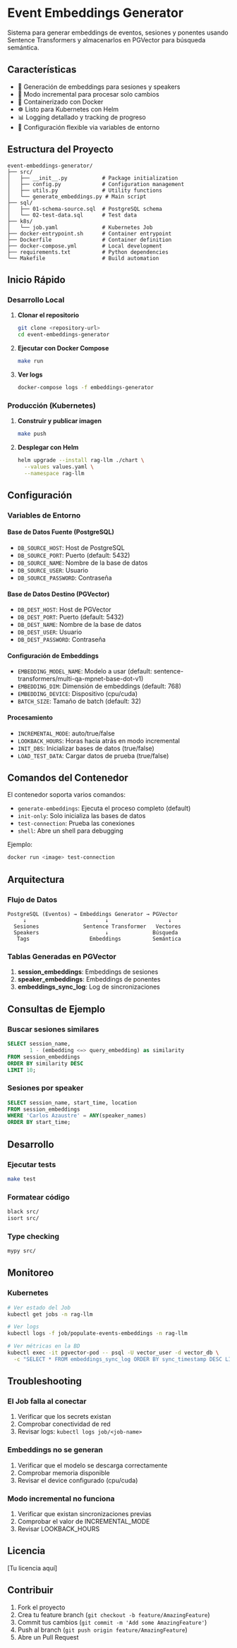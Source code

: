 # Event Embeddings Generator

Sistema para generar embeddings de eventos, sesiones y ponentes usando Sentence Transformers y almacenarlos en PGVector para búsqueda semántica.

## Características

- 🚀 Generación de embeddings para sesiones y speakers
- 🔄 Modo incremental para procesar solo cambios
- 🐳 Containerizado con Docker
- ☸️ Listo para Kubernetes con Helm
- 📊 Logging detallado y tracking de progreso
- 🔧 Configuración flexible via variables de entorno

## Estructura del Proyecto

```
event-embeddings-generator/
├── src/
│   ├── __init__.py           # Package initialization
│   ├── config.py             # Configuration management
│   ├── utils.py              # Utility functions
│   └── generate_embeddings.py # Main script
├── sql/
│   ├── 01-schema-source.sql  # PostgreSQL schema
│   └── 02-test-data.sql      # Test data
├── k8s/
│   └── job.yaml              # Kubernetes Job
├── docker-entrypoint.sh      # Container entrypoint
├── Dockerfile                # Container definition
├── docker-compose.yml        # Local development
├── requirements.txt          # Python dependencies
└── Makefile                  # Build automation
```

## Inicio Rápido

### Desarrollo Local

1. **Clonar el repositorio**
   ```bash
   git clone <repository-url>
   cd event-embeddings-generator
   ```

2. **Ejecutar con Docker Compose**
   ```bash
   make run
   ```

3. **Ver logs**
   ```bash
   docker-compose logs -f embeddings-generator
   ```

### Producción (Kubernetes)

1. **Construir y publicar imagen**
   ```bash
   make push
   ```

2. **Desplegar con Helm**
   ```bash
   helm upgrade --install rag-llm ./chart \
     --values values.yaml \
     --namespace rag-llm
   ```

## Configuración

### Variables de Entorno

#### Base de Datos Fuente (PostgreSQL)
- `DB_SOURCE_HOST`: Host de PostgreSQL
- `DB_SOURCE_PORT`: Puerto (default: 5432)
- `DB_SOURCE_NAME`: Nombre de la base de datos
- `DB_SOURCE_USER`: Usuario
- `DB_SOURCE_PASSWORD`: Contraseña

#### Base de Datos Destino (PGVector)
- `DB_DEST_HOST`: Host de PGVector
- `DB_DEST_PORT`: Puerto (default: 5432)
- `DB_DEST_NAME`: Nombre de la base de datos
- `DB_DEST_USER`: Usuario
- `DB_DEST_PASSWORD`: Contraseña

#### Configuración de Embeddings
- `EMBEDDING_MODEL_NAME`: Modelo a usar (default: sentence-transformers/multi-qa-mpnet-base-dot-v1)
- `EMBEDDING_DIM`: Dimensión de embeddings (default: 768)
- `EMBEDDING_DEVICE`: Dispositivo (cpu/cuda)
- `BATCH_SIZE`: Tamaño de batch (default: 32)

#### Procesamiento
- `INCREMENTAL_MODE`: auto/true/false
- `LOOKBACK_HOURS`: Horas hacia atrás en modo incremental
- `INIT_DBS`: Inicializar bases de datos (true/false)
- `LOAD_TEST_DATA`: Cargar datos de prueba (true/false)

## Comandos del Contenedor

El contenedor soporta varios comandos:

- `generate-embeddings`: Ejecuta el proceso completo (default)
- `init-only`: Solo inicializa las bases de datos
- `test-connection`: Prueba las conexiones
- `shell`: Abre un shell para debugging

Ejemplo:
```bash
docker run <image> test-connection
```

## Arquitectura

### Flujo de Datos

```
PostgreSQL (Eventos) → Embeddings Generator → PGVector
     ↓                         ↓                   ↓
  Sesiones              Sentence Transformer   Vectores
  Speakers                     ↓              Búsqueda
   Tags                   Embeddings          Semántica
```

### Tablas Generadas en PGVector

1. **session_embeddings**: Embeddings de sesiones
2. **speaker_embeddings**: Embeddings de ponentes
3. **embeddings_sync_log**: Log de sincronizaciones

## Consultas de Ejemplo

### Buscar sesiones similares
```sql
SELECT session_name, 
       1 - (embedding <=> query_embedding) as similarity
FROM session_embeddings
ORDER BY similarity DESC
LIMIT 10;
```

### Sesiones por speaker
```sql
SELECT session_name, start_time, location
FROM session_embeddings
WHERE 'Carlos Azaustre' = ANY(speaker_names)
ORDER BY start_time;
```

## Desarrollo

### Ejecutar tests
```bash
make test
```

### Formatear código
```bash
black src/
isort src/
```

### Type checking
```bash
mypy src/
```

## Monitoreo

### Kubernetes
```bash
# Ver estado del Job
kubectl get jobs -n rag-llm

# Ver logs
kubectl logs -f job/populate-events-embeddings -n rag-llm

# Ver métricas en la BD
kubectl exec -it pgvector-pod -- psql -U vector_user -d vector_db \
  -c "SELECT * FROM embeddings_sync_log ORDER BY sync_timestamp DESC LIMIT 5;"
```

## Troubleshooting

### El Job falla al conectar
1. Verificar que los secrets existan
2. Comprobar conectividad de red
3. Revisar logs: `kubectl logs job/<job-name>`

### Embeddings no se generan
1. Verificar que el modelo se descarga correctamente
2. Comprobar memoria disponible
3. Revisar el device configurado (cpu/cuda)

### Modo incremental no funciona
1. Verificar que existan sincronizaciones previas
2. Comprobar el valor de INCREMENTAL_MODE
3. Revisar LOOKBACK_HOURS

## Licencia

[Tu licencia aquí]

## Contribuir

1. Fork el proyecto
2. Crea tu feature branch (`git checkout -b feature/AmazingFeature`)
3. Commit tus cambios (`git commit -m 'Add some AmazingFeature'`)
4. Push al branch (`git push origin feature/AmazingFeature`)
5. Abre un Pull Request
